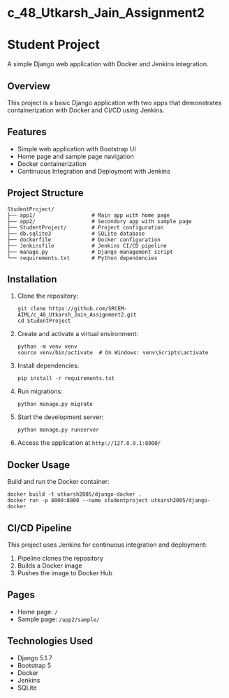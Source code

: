 # c_48_Utkarsh_Jain_Assignment2
# Student Project

A simple Django web application with Docker and Jenkins integration.

## Overview

This project is a basic Django application with two apps that demonstrates containerization with Docker and CI/CD using Jenkins.

## Features

- Simple web application with Bootstrap UI
- Home page and sample page navigation
- Docker containerization
- Continuous Integration and Deployment with Jenkins

## Project Structure

```
StudentProject/
├── app1/                  # Main app with home page
├── app2/                  # Secondary app with sample page
├── StudentProject/        # Project configuration
├── db.sqlite3             # SQLite database
├── dockerfile             # Docker configuration
├── Jenkinsfile            # Jenkins CI/CD pipeline
├── manage.py              # Django management script
└── requirements.txt       # Python dependencies
```

## Installation

1. Clone the repository:
   ```
   git clone https://github.com/SRCEM-AIML/c_48_Utkarsh_Jain_Assignment2.git
   cd StudentProject
   ```

2. Create and activate a virtual environment:
   ```
   python -m venv venv
   source venv/bin/activate  # On Windows: venv\Scripts\activate
   ```

3. Install dependencies:
   ```
   pip install -r requirements.txt
   ```

4. Run migrations:
   ```
   python manage.py migrate
   ```

5. Start the development server:
   ```
   python manage.py runserver
   ```

6. Access the application at `http://127.0.0.1:8000/`

## Docker Usage

Build and run the Docker container:

```
docker build -t utkarsh2005/django-docker .
docker run -p 8000:8000 --name studentproject utkarsh2005/django-docker
```

## CI/CD Pipeline

This project uses Jenkins for continuous integration and deployment:

1. Pipeline clones the repository
2. Builds a Docker image
3. Pushes the image to Docker Hub

## Pages

- Home page: `/`
- Sample page: `/app2/sample/`

## Technologies Used

- Django 5.1.7
- Bootstrap 5
- Docker
- Jenkins
- SQLite
